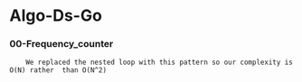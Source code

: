 # Algo-Ds-Go

### 00-Frequency_counter
```
    We replaced the nested loop with this pattern so our complexity is O(N) rather  than O(N^2)
```